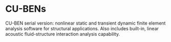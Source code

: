 # CU-BENs
CU-BEN serial version: nonlinear static and transient dynamic finite element analysis software for structural applications. Also includes built-in, linear acoustic fluid-structure interaction analysis capability.
